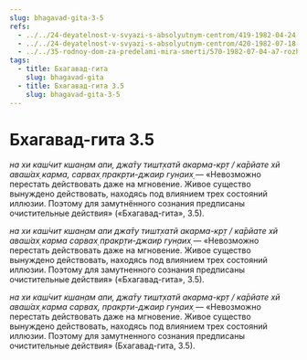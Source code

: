 ```yaml
---
slug: bhagavad-gita-3-5
refs:
  - ../../24-deyatelnost-v-svyazi-s-absolyutnym-centrom/419-1982-04-24-a4-b1-sluzhenie-absolyutnomu-tsentru-edinstvennyj-vyhod-iz-krugovorota-karmy.md
  - ../../24-deyatelnost-v-svyazi-s-absolyutnym-centrom/420-1982-07-18-a2-uchenie-o-karme-vikarme-i-akarme-v-bhagavad-gite-i-shrimad-bhagavatam.md
  - ../../35-rodnoy-dom-za-predelami-mira-smerti/570-1982-07-04-a7-rozhdenie-chelovekom-eto-vozmozhnost-pokinut-mir-ekspluatatsii.md
tags:
  - title: Бхагавад-гита
    slug: bhagavad-gita
  - title: Бхагавад-гита 3.5
    slug: bhagavad-gita-3-5
---
```


# Бхагавад-гита 3.5

*на хи каш́чит кшан̣ам апи, джа̄ту тишт̣хатй акарма-кр̣т / ка̄рйате хй аваш́ах̣ карма, сарвах̣ пракр̣ти-джаир гун̣аих̣* — «Невозможно перестать действовать даже на мгновение. Живое существо вынуждено действовать, находясь под влиянием трех состояний иллюзии. Поэтому для замутнённого сознания предписаны очистительные действия» («Бхагавад-гита», 3.5).

*на хи каш́чит кшан̣ам апи джа̄ту тишт̣хатй акарма-кр̣т / ка̄рйате хй аваш́ах̣ карма сарвах̣ пракр̣ти-джаир гун̣аих̣* — «Невозможно перестать действовать даже на мгновение. Живое существо вынуждено действовать, находясь под влиянием трех состояний иллюзии. Поэтому для замутненного сознания предписаны очистительные действия» («Бхагавад-гита», 3.5).

*на хи каш́чит кшан̣ам апи, джа̄ту тишт̣хатй акарма-кр̣т / ка̄рйате хй аваш́ах̣ карма сарвах̣, пракр̣ти-джаир гун̣аих̣* — «Невозможно перестать действовать даже на мгновение. Живое существо вынуждено действовать, находясь под влиянием трех состояний иллюзии. Поэтому для замутненного сознания предписаны очистительные действия» (Бхагавад-гита, 3.5).


